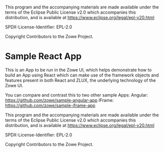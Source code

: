 This program and the accompanying materials are
made available under the terms of the Eclipse Public License v2.0 which accompanies
this distribution, and is available at https://www.eclipse.org/legal/epl-v20.html

SPDX-License-Identifier: EPL-2.0

Copyright Contributors to the Zowe Project.

# Sample React App

This is an App to be run in the Zowe UI, which helps demonstrate how to build an App using React which can make use of the framework objects and features present in both React and ZLUX, the underlying technology of the Zowe UI.

You can compare and contrast this to two other sample Apps:
Angular: https://github.com/zowe/sample-angular-app
IFrame: https://github.com/zowe/sample-iframe-app


This program and the accompanying materials are
made available under the terms of the Eclipse Public License v2.0 which accompanies
this distribution, and is available at https://www.eclipse.org/legal/epl-v20.html

SPDX-License-Identifier: EPL-2.0

Copyright Contributors to the Zowe Project.
